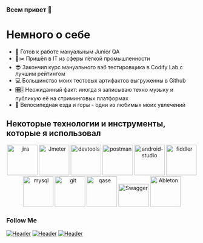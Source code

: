 ### Всем привет 👋 

# Немного о себе
- 🌱 Готов к работе мануальным Junior QA
- 📐✂️ Пришёл в IT из сферы лёгкой промышленности
- 😎 Закончил курс мануального вэб тестировщика в Codify Lab c лучшим рейтингом
- 💻 Большинство моих тестовых артифактов выгруженны в Github
- 🎛️🎚️ Неожиданный факт: иногда я записываю техно музыку и публикую её на стриминговых платформах
- 🚵 Велосипедная езда и горы - одни из любимых моих увлечений

</ul>
<h2>Некоторые технологии и инструменты, которые я использовал</h2>
<p align="center">
<img src="https://cdn.jsdelivr.net/gh/devicons/devicon/icons/jira/jira-original.svg" title="jira" alt="jira" width="80" height="80"/>
<img src="https://github.com/krazyglue88/krazyglue88/assets/139983939/2270cb6d-57a7-4c9c-87ca-837a79746c1e" title="Jmeter" alt="Jmeter" width="80" height="80"/>
<img src="https://d33wubrfki0l68.cloudfront.net/38b5c953a4667366685d55db55d057c86db1fc54/a0fdc/static/acae6b24d940347661ca901ea07f47c1/chrome-dev-logo-icon.png" title="devtools" alt="devtools" width="80" height="80"/>
<img src="https://img.uxwing.com/wp-content/themes/uxwing/download/brands-social-media/postman-icon.svg" title="postman" alt="postman" width="80" height="80"/>
<img src="https://cdn.jsdelivr.net/gh/devicons/devicon/icons/androidstudio/androidstudio-original.svg" title="android-studio" alt="android-studio" width="80" height="80"/>
<img src="https://www.megaleechers.com/storage/Fiddler-Everywhere-Icon.png" title="fiddler" alt="fiddler" width="80" height="80"/>
<img src="https://cdn.jsdelivr.net/gh/devicons/devicon/icons/mysql/mysql-original.svg" title="mysql" alt="mysql" width="80" height="80"/>
<img src="https://cdn.jsdelivr.net/gh/devicons/devicon/icons/git/git-original.svg" title="git" alt="git" width="80" height="80"/>
<img src="https://luna1.co/eb0187.png" title="qase" alt="qase" width="80" height="80"/>
<img src="https://img.shields.io/badge/Swagger-090909?style=for-the-badge&logo=swagger&logoColor=7ede2b" title="Swagger" alt="Swagger" width="80" height="60"/ >
<img src="https://github.com/krazyglue88/krazyglue88/assets/139983939/f6f06848-e949-442d-b237-6d8f1a1073d7" title="Ableton" alt="Ableton" width="80" height="80"/ >



### Follow Me

[![Header](https://img.shields.io/badge/Instagram-090909?style=for-the-badge&logo=instagram&logoColor=9939a3)](https://www.instagram.com/krazyglue_ivan/)
[![Header](https://img.shields.io/badge/Telegram-090909?style=for-the-badge&logo=telegram&logoColor=31a5db)](https://t.me/krazyglue)
[![Header](https://img.shields.io/badge/Linkedin-090909?style=for-the-badge&logo=linkedin&logoColor=0073b1)](https://www.linkedin.com/in/ivan-fedorenko-038029278/)

